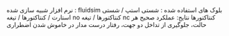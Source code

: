 نرم افزار شبیه سازی شده : fluidsim
بلوک های استفاده شده : شستی استپ / شستی استارت / کنتاکتورها / تیغه no کنتاکتورها / تیغه nc کنتاکتورها
نتایج: عملکرد صحیح هر حالت، جلوگیری از تداخل دو جهت، رفتار درست مدار در خاموش شدن اضطراری
